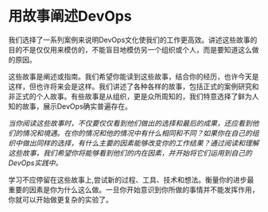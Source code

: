 

# 用故事阐述DevOps

我们选择了一系列案例来说明DevOps文化使我们的工作更高效。讲述这些故事的目的不是仅仅用来模仿的，不能盲目地模仿另一个组织或个人，而是要知道这么做的原因。

这些故事是阐述或指南。我们希望你能读到这些故事，结合你的经历，也许今天是这样，但也许将来会是这样。我们讲述了各种各样的故事，包括正式的案例研究和非正式的个人故事。有些故事是从组织，更是众所周知的，我们特意选择了鲜为人知的故事，展示DevOps确实普遍存在。

*当你阅读这些故事时，不仅要仅仅看到他们做出的选择和最后的成果，还应看到他们的情况和境遇。在你的情况和他的情况中有什么相同和不同？如果你在自己的组织中做出同样的选择，有什么主要的因素能够改变你的工作结果？通过阅读和理解这些故事，我们希望你将能够看到他们的内在因素，并开始将它们运用到自己的DevOps实践中。*

学习不应停留在这些故事上,尝试新的过程、工具、技术和想法。衡量你的进步最重要的因素是你为什么这么做。一旦你开始意识到你所做的事情并不能发挥作用，你就可以开始做更复杂的实验了。
